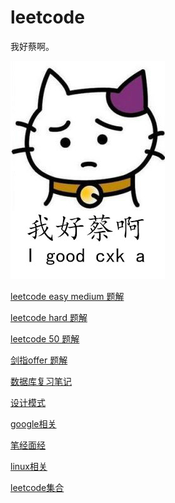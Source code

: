 # leetcode


我好蔡啊。

![](.asset/pics/tcl.jpg)

[leetcode easy medium 题解 ](leetcode_origin)

[leetcode hard 题解 ](leetcode_hard)

[leetcode 50 题解 ](leet50)

[剑指offer 题解 ](CodingInterviews)

[数据库复习笔记 ](Database)

[设计模式 ](design_pattern)

[google相关](google)

[笔经面经](interview)

[linux相关](linux)

[leetcode集合](revise)
